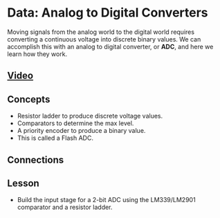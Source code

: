 # Data: Analog to Digital Converters
Moving signals from the analog world to the digital world requires converting a continuous voltage into discrete binary values. We can accomplish this with an analog to digital converter, or **ADC**, and here we learn how they work.

## [Video](https://vimeo.com/1033223967)

## Concepts
- Resistor ladder to produce discrete voltage values.
- Comparators to determine the max level.
- A priority encoder to produce a binary value.
- This is called a Flash ADC.

## Connections

## Lesson

- Build the input stage for a 2-bit ADC using the LM339/LM2901 comparator and a resistor ladder.